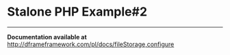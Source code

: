 Stalone PHP Example#2
===================

----------

**Documentation available at** http://dframeframework.com/pl/docs/fileStorage,configure
